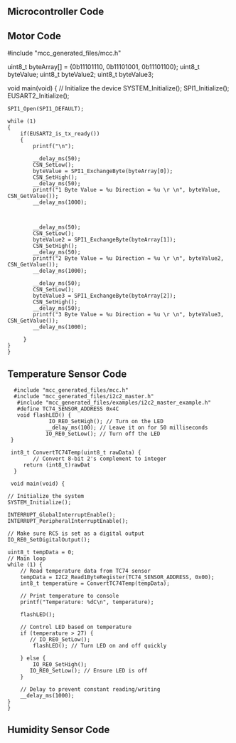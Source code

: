  ## Microcontroller Code

 ## Motor Code


#include "mcc_generated_files/mcc.h"

uint8_t byteArray[] = {0b11101110, 0b11101001, 0b11101100};
uint8_t byteValue;
uint8_t byteValue2;
uint8_t byteValue3;

void main(void)
{
    // Initialize the device
    SYSTEM_Initialize();
    SPI1_Initialize();
    EUSART2_Initialize();
    
    SPI1_Open(SPI1_DEFAULT);

    while (1)
    {
        if(EUSART2_is_tx_ready())
        {
            printf("\n");
            
            __delay_ms(50);
            CSN_SetLow();
            byteValue = SPI1_ExchangeByte(byteArray[0]);            
            CSN_SetHigh();
            __delay_ms(50);
            printf("1 Byte Value = %u Direction = %u \r \n", byteValue, CSN_GetValue());
            __delay_ms(1000);
           
            
          
            __delay_ms(50);
            CSN_SetLow();
            byteValue2 = SPI1_ExchangeByte(byteArray[1]);            
            CSN_SetHigh();
            __delay_ms(50);
            printf("2 Byte Value = %u Direction = %u \r \n", byteValue2, CSN_GetValue());
            __delay_ms(1000);

            __delay_ms(50);
            CSN_SetLow();
            byteValue3 = SPI1_ExchangeByte(byteArray[2]);            
            CSN_SetHigh();
            __delay_ms(50);
            printf("3 Byte Value = %u Direction = %u \r \n", byteValue3, CSN_GetValue());
            __delay_ms(1000);
        
         }
    }
    }


 ## Temperature Sensor Code

      #include "mcc_generated_files/mcc.h"
      #include "mcc_generated_files/i2c2_master.h" 
       #include "mcc_generated_files/examples/i2c2_master_example.h"
       #define TC74_SENSOR_ADDRESS 0x4C
       void flashLED() {
                 IO_RE0_SetHigh(); // Turn on the LED
                __delay_ms(100); // Leave it on for 50 milliseconds
                IO_RE0_SetLow(); // Turn off the LED
     }

     int8_t ConvertTC74Temp(uint8_t rawData) {
            // Convert 8-bit 2's complement to integer
         return (int8_t)rawDat
      }

     void main(void) {

    // Initialize the system
    SYSTEM_Initialize();
    
    INTERRUPT_GlobalInterruptEnable();
    INTERRUPT_PeripheralInterruptEnable();
    
    // Make sure RC5 is set as a digital output
    IO_RE0_SetDigitalOutput();
   
    uint8_t tempData = 0;
    // Main loop
    while (1) {
        // Read temperature data from TC74 sensor
        tempData = I2C2_Read1ByteRegister(TC74_SENSOR_ADDRESS, 0x00);
        int8_t temperature = ConvertTC74Temp(tempData);

        // Print temperature to console
        printf("Temperature: %dC\n", temperature);
        
        flashLED();

        // Control LED based on temperature
        if (temperature > 27) {
           // IO_RE0_SetLow();
            flashLED(); // Turn LED on and off quickly
            
        } else {
            IO_RE0_SetHigh();
           IO_RE0_SetLow(); // Ensure LED is off
        }

        // Delay to prevent constant reading/writing
        __delay_ms(1000);
    }
    }
 ## Humidity Sensor Code
